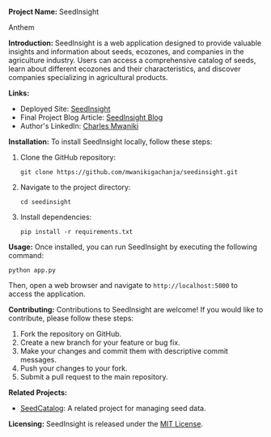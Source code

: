 **Project Name:** SeedInsight

Anthem

**Introduction:**
SeedInsight is a web application designed to provide valuable insights and information about seeds, ecozones, and companies in the agriculture industry. Users can access a comprehensive catalog of seeds, learn about different ecozones and their characteristics, and discover companies specializing in agricultural products.

**Links:**
- Deployed Site: [SeedInsight](https://seedinsight.webcharm.tech)
- Final Project Blog Article: [SeedInsight Blog](https://seedinsight.webcharm.tech/blog)
- Author's LinkedIn: [Charles Mwaniki](https://www.linkedin.com/in/charlesmwaniki)

**Installation:**
To install SeedInsight locally, follow these steps:
1. Clone the GitHub repository:
   ```
   git clone https://github.com/mwanikigachanja/seedinsight.git
   ```
2. Navigate to the project directory:
   ```
   cd seedinsight
   ```
3. Install dependencies:
   ```
   pip install -r requirements.txt
   ```

**Usage:**
Once installed, you can run SeedInsight by executing the following command:
```
python app.py
```
Then, open a web browser and navigate to `http://localhost:5000` to access the application.

**Contributing:**
Contributions to SeedInsight are welcome! If you would like to contribute, please follow these steps:
1. Fork the repository on GitHub.
2. Create a new branch for your feature or bug fix.
3. Make your changes and commit them with descriptive commit messages.
4. Push your changes to your fork.
5. Submit a pull request to the main repository.

**Related Projects:**
- [SeedCatalog](https://github.com/mwanikigachanja/seedcatalog): A related project for managing seed data.

**Licensing:**
SeedInsight is released under the [MIT License](https://github.com/mwanikigachanja/seedinsight/blob/main/LICENSE).
